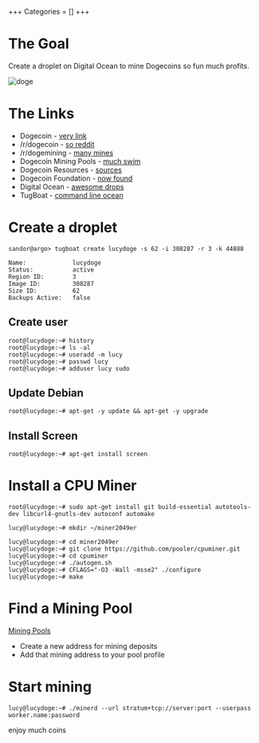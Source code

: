 +++
Categories = []
+++

# The Goal

Create a droplet on Digital Ocean to mine Dogecoins so fun much profits.

![doge](https://dl.dropboxusercontent.com/u/6735750/dogecoinsuchlogo.png)



# The Links

 - Dogecoin - [very link](http://dogecoin.com/)
 - /r/dogecoin - [so reddit](http://www.reddit.com/r/dogecoin)
 - /r/dogemining - [many mines](http://www.reddit.com/r/dogemining)
 - Dogecoin Mining Pools - [much swim](http://www.doktorrf.com/dogecoin/pools.html)
 - Dogecoin Resources - [sources](https://github.com/ummjackson/dogecoin-resources)
 - Dogecoin Foundation - [now found](http://foundation.dogecoin.com/)
 - Digital Ocean - [awesome drops](https://www.digitalocean.com)
 - TugBoat - [command line ocean](https://www.digitalocean.com/community/articles/how-to-use-tugboat-to-manage-digitalocean-droplets-from-a-terminal) 
 
 
 
# Create a droplet

~~~
sandor@argo> tugboat create lucydoge -s 62 -i 308287 -r 3 -k 44888
~~~


~~~
Name:             lucydoge
Status:           active
Region ID:        3
Image ID:         308287
Size ID:          62
Backups Active:   false

~~~

## Create user

~~~
root@lucydoge:~# history
root@lucydoge:~# ls -al
root@lucydoge:~# useradd -m lucy
root@lucydoge:~# passwd lucy
root@lucydoge:~# adduser lucy sudo
~~~

 
## Update Debian

~~~
root@lucydoge:~# apt-get -y update && apt-get -y upgrade
~~~

## Install Screen

~~~
root@lucydoge:~# apt-get install screen
~~~

# Install a CPU Miner

~~~
root@lucydoge:~# sudo apt-get install git build-essential autotools-dev libcurl4-gnutls-dev autoconf automake
~~~

~~~
lucy@lucydoge:~# mkdir ~/miner2049er
~~~

~~~
lucy@lucydoge:~# cd miner2049er
lucy@lucydoge:~# git clone https://github.com/pooler/cpuminer.git
lucy@lucydoge:~# cd cpuminer 
lucy@lucydoge:~# ./autogen.sh 
lucy@lucydoge:~# CFLAGS="-O3 -Wall -msse2" ./configure
lucy@lucydoge:~# make
~~~

# Find a Mining Pool

[Mining Pools](http://www.doktorrf.com/dogecoin/pools.html)

 - Create a new address for mining deposits
 - Add that mining address to your pool profile
 
 
# Start mining

~~~
lucy@lucydoge:~# ./minerd --url stratum+tcp://server:port --userpass worker.name:password
~~~

enjoy much coins
 
